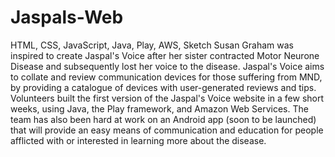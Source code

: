 # Jaspals-Web

HTML, CSS, JavaScript, Java, Play, AWS, Sketch
Susan Graham was inspired to create Jaspal's Voice after her sister contracted Motor Neurone Disease and subsequently lost her voice to the disease. Jaspal's Voice aims to collate and review communication devices for those suffering from MND, by providing a catalogue of devices with user-generated reviews and tips.
Volunteers built the first version of the Jaspal's Voice website in a few short weeks, using Java, the Play framework, and Amazon Web Services. The team​ has also been hard at work on an Android app (soon to be launched) that will provide an easy means of communication and education for people afflicted with or interested in learning more about the disease.

